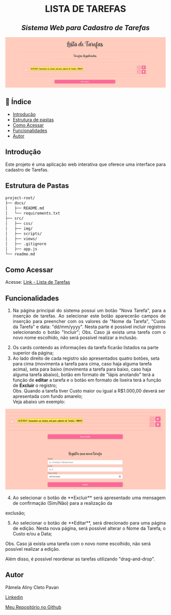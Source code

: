 <h1 align="center"> LISTA DE TAREFAS</h1>


<h2 align="center"> <i>Sistema Web para Cadastro de Tarefas</i></h2>


![img|Lista_de_Tarefas](src/img/img_head.png)

## 📌 Índice
 
- [Introdução](#introdução)
- [Estrutura de pastas](#estrutura-de-pastas)
- [Como Acessar](#como-acessar)
- [Funcionalidades](#funcionalidades)
- [Autor](#autor)

## Introdução
<p align="justify">
Este projeto é uma aplicação web interativa que oferece uma interface para cadastro de Tarefas.
</p>


## Estrutura de Pastas
```
project-root/
├── docs/
│   ├── README.md
│   └── requirements.txt
├── src/
│   ├── css/
│   ├── img/
│   ├── scripts/
│   ├── views/
│   ├── .gitignore
│   ├── app.js
└── readme.md
```


## Como Acessar
Acesse: [Link - Lista de Tarefas](https://listatarefa-pamela-pavan.up.railway.app/)

## Funcionalidades
1) <p align="justify">Na página principal do sistema possui um botão "Nova Tarefa", para a inserção de tarefas. Ao selecionar este botão aparecerão campos de inserção para preencher com os valores de "Nome da Tarefa", "Custo da Tarefa" e data: "dd/mm/yyyy". Nesta parte é possível incluir registros selecionando o botão "Incluir";  
   Obs. Caso já exista uma tarefa com o novo nome escolhido, não será possível realizar a inclusão.  
3) Os cards contendo as informações da tarefa ficarão listados na parte superior da página;
4) Ao lado direito de cada registro são apresentados quatro botões, seta para cima (movimenta a tarefa para cima, caso haja alguma tarefa acima), seta para baixo (movimenta a tarefa para baixo, caso haja alguma tarefa abaixo), botão em formato de "lápis anotando" terá a função de **editar** a tarefa e o botão em formato de lixeira terá a função de **Excluir** o registro;  
Obs. Quando a tarefa tiver Custo maior ou igual a R$1.000,00 deverá ser apresentada com fundo amarelo;  
Veja abaixo um exemplo: </p> 

![img|Tarefas](src/img/image.png)

4) <p align="justify"> Ao selecionar o botão de **Excluir** será apresentado uma mensagem de confirmação (Sim/Não) para a realização da
exclusão; </p>  

5) <p align="justify"> Ao selecionar o botão de **Editar**, será direcionado para uma página de edição. Nesta nova página, será possível alterar o Nome da Tarefa, o Custo e/ou a Data; </p>
Obs. Caso já exista uma tarefa com o novo nome escolhido, não será possível realizar a edição.  
<p align="justify">
Além disso, é possível reordenar as tarefas utilizando "drag-and-drop".  
</p>

## Autor

Pâmela Aliny Cleto Pavan  

[Linkedin](https://www.linkedin.com/in/pâmela-pavan-607693190/)

[Meu Repositório no Github](https://github.com/PamelaPavan)




